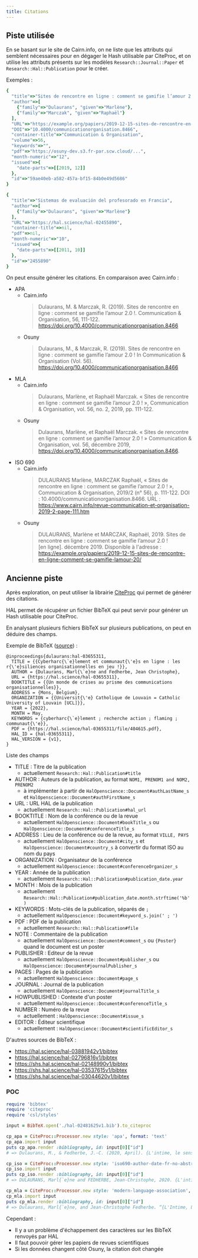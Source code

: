 ```yaml
---
title: Citations
---
```


## Piste utilisée

En se basant sur le site de Cairn.info, on ne liste que les attributs qui semblent nécessaires pour en dégager le Hash utilisable par CiteProc, et on utilise les attributs présents sur les modèles `Research::Journal::Paper` et `Research::Hal::Publication` pour le créer.

Exemples :

```ruby
{
  "title"=>"Sites de rencontre en ligne : comment se gamifie l’amour 2.0 !",
  "author"=>[
    {"family"=>"Dulaurans", "given"=>"Marlène"},
    {"family"=>"Marczak", "given"=>"Raphaël"}
  ],
  "URL"=>"https://example.org/papiers/2019-12-15-sites-de-rencontre-en-ligne-comment-se-gamifie-lamour-20/",
  "DOI"=>"10.4000/communicationorganisation.8466",
  "container-title"=>"Communication & Organisation",
  "volume"=>56,
  "keywords"=>"",
  "pdf"=>"https://osuny-dev.s3.fr-par.scw.cloud/...",
  "month-numeric"=>"12",
  "issued"=>{
    "date-parts"=>[[2019, 12]]
  },
  "id"=>"59ae40eb-a582-457a-bf15-84b0e49d5686"
}
```

```ruby
{
  "title"=>"Sistemas de evaluación del profesorado en Francia",
  "author"=>[
    {"family"=>"Dulaurans", "given"=>"Marlène"}
  ],
  "URL"=>"https://hal.science/hal-02455890",
  "container-title"=>nil,
  "pdf"=>nil,
  "month-numeric"=>"10",
  "issued"=>{
    "date-parts"=>[[2011, 10]]
  },
  "id"=>"2455890"
}
```

On peut ensuite générer les citations. En comparaison avec Cairn.info :

- APA
  - Cairn.info
    > Dulaurans, M. & Marczak, R. (2019). Sites de rencontre en ligne : comment se gamifie l’amour 2.0 !. Communication & Organisation, 56, 111-122. https://doi.org/10.4000/communicationorganisation.8466
  - Osuny
    > Dulaurans, M., & Marczak, R. (2019). Sites de rencontre en ligne : comment se gamifie l’amour 2.0 ! In Communication & Organisation (Vol. 56). https://doi.org/10.4000/communicationorganisation.8466
- MLA
  - Cairn.info
    > Dulaurans, Marlène, et Raphaël Marczak. « Sites de rencontre en ligne : comment se gamifie l’amour 2.0 ! », Communication & Organisation, vol. 56, no. 2, 2019, pp. 111-122.
  - Osuny
    > Dulaurans, Marlène, et Raphaël Marczak. « Sites de rencontre en ligne : comment se gamifie l’amour 2.0 ! » Communication & Organisation, vol. 56, décembre 2019, https://doi.org/10.4000/communicationorganisation.8466.
- ISO 690
  - Cairn.info
    > DULAURANS Marlène, MARCZAK Raphaël, « Sites de rencontre en ligne : comment se gamifie l’amour 2.0 ! », Communication & Organisation, 2019/2 (n° 56), p. 111-122. DOI : 10.4000/communicationorganisation.8466. URL : https://www.cairn.info/revue-communication-et-organisation-2019-2-page-111.htm
  - Osuny
    > DULAURANS, Marlène et MARCZAK, Raphaël, 2019. Sites de rencontre en ligne : comment se gamifie l’amour 2.0 ! [en ligne]. décembre 2019. Disponible à l'adresse : https://example.org/papiers/2019-12-15-sites-de-rencontre-en-ligne-comment-se-gamifie-lamour-20/

## Ancienne piste

Après exploration, on peut utiliser la librairie [CiteProc](https://github.com/inukshuk/citeproc-ruby) qui permet de générer des citations.

HAL permet de récupérer un fichier BibTeX qui peut servir pour générer un Hash utilisable pour CiteProc.

En analysant plusieurs fichiers BibTeX sur plusieurs publications, on peut en déduire des champs.

Exemple de BibTeX ([source](https://hal.science/hal-03655311v1/bibtex)) :

```
@inproceedings{dulaurans:hal-03655311,
  TITLE = {{Cyberharc{\`e}lement et communaut{\'e}s en ligne : les r{\'e}siliences organisationnelles en jeu !}},
  AUTHOR = {Dulaurans, Marl{\`e}ne and Fedherbe, Jean Christophe},
  URL = {https://hal.science/hal-03655311},
  BOOKTITLE = {{Un monde de crises au prisme des communications organisationnelles}},
  ADDRESS = {Mons, Belgium},
  ORGANIZATION = {{Universit{\'e} Catholique de Louvain = Catholic University of Louvain [UCL]}},
  YEAR = {2022},
  MONTH = May,
  KEYWORDS = {cyberharc{\`e}lement ; recherche action ; flaming ; communaut{\'e}},
  PDF = {https://hal.science/hal-03655311/file/404615.pdf},
  HAL_ID = {hal-03655311},
  HAL_VERSION = {v1},
}
```

Liste des champs
- TITLE : Titre de la publication
  - actuellement `Research::Hal::Publication#title`
- AUTHOR : Auteurs de la publication, au format `NOM1, PRENOM1 and NOM2, PRENOM2`
  - à implémenter à partir de `HalOpenscience::Document#authLastName_s` et `HalOpenscience::Document#authFirstName_s`
- URL : URL HAL de la publication
  - actuellement `Research::Hal::Publication#hal_url`
- BOOKTITLE : Nom de la conférence ou de la revue
  - actuellement `HalOpenscience::Document#bookTitle_s` ou `HalOpenscience::Document#conferenceTitle_s`
- ADDRESS : Lieu de la conférence ou de la revue, au format `VILLE, PAYS`
  - actuellement `HalOpenscience::Document#city_s` et `HalOpenscience::Document#country_s` à convertir du format ISO au nom du pays
- ORGANIZATION : Organisateur de la conférence
  - actuellement `HalOpenscience::Document#conferenceOrganizer_s`
- YEAR : Année de la publication
  - actuellement `Research::Hal::Publication#publication_date.year`
- MONTH : Mois de la publication
  - actuellement `Research::Hal::Publication#publication_date.month.strftime('%b')`
- KEYWORDS : Mots-clés de la publication, séparés de `;`
  - actuellement `HalOpenscience::Document#keyword_s.join(' ; ')`
- PDF : PDF de la publication
  - actuellement `Research::Hal::Publication#file`
- NOTE : Commentaire de la publication
  - actuellement `HalOpenscience::Document#comment_s` ou `{Poster}` quand le document est un poster
- PUBLISHER : Editeur de la revue
  - actuellement `HalOpenscience::Document#publisher_s` ou `HalOpenscience::Document#journalPublisher_s`
- PAGES : Pages de la publication
  - actuellement `HalOpenscience::Document#page_s`
- JOURNAL : Journal de la publication
  - actuellement `HalOpenscience::Document#journalTitle_s`
- HOWPUBLISHED : Contexte d'un poster
  - actuellement `HalOpenscience::Document#conferenceTitle_s`
- NUMBER : Numéro de la revue
  - actuellement : `HalOpenscience::Document#issue_s`
- EDITOR : Éditeur scientifique
  - actuellement : `HalOpenscience::Document#scientificEditor_s`

D'autres sources de BibTeX :
- https://hal.science/hal-03881942v1/bibtex
- https://hal.science/hal-02796816v1/bibtex
- https://shs.hal.science/hal-02148990v1/bibtex
- https://shs.hal.science/hal-03537615v1/bibtex
- https://shs.hal.science/hal-03044620v1/bibtex

### POC

```ruby
require 'bibtex'
require 'citeproc'
require 'csl/styles'

input = BibTeX.open('./hal-02481625v1.bib').to_citeproc

cp_apa = CiteProc::Processor.new style: 'apa', format: 'text'
cp_apa.import input
puts cp_apa.render :bibliography, id: input[0]["id"]
# => Dulaurans, M., & Fedherbe, J.-C. (2020, April). {L'intime, le sensible et le d{'e}lictueux : Se confronter scientifiquement aux terrains du cyberharc{`e}lement}. {Colloque Le Chercheur.e.s Face Au(x) Terrain(s)}. https://hal.science/hal-02481625

cp_iso = CiteProc::Processor.new style: 'iso690-author-date-fr-no-abstract', format: 'text'
cp_iso.import input
puts cp_iso.render :bibliography, id: input[0]["id"]
# => DULAURANS, Marl{`e}ne and FEDHERBE, Jean-Christophe, 2020. {L'intime, le sensible et le d{'e}lictueux : Se confronter scientifiquement aux terrains du cyberharc{`e}lement}. In : {Colloque Le chercheur.e.s face au(x) terrain(s)} [en ligne]. Rouen, France : {Universit{'e} de Rouen Normandie and (REPORTE A UNE DATE ULTERIEURE)}. April 2020. Disponible à l'adresse : https://hal.science/hal-02481625

cp_mla = CiteProc::Processor.new style: 'modern-language-association', format: 'text'
cp_mla.import input
puts cp_mla.render :bibliography, id: input[0]["id"]
# => Dulaurans, Marl{`e}ne, and Jean-Christophe Fedherbe. “{L'Intime, Le Sensible Et Le d{'e}Lictueux : Se Confronter Scientifiquement Aux Terrains Du Cyberharc{`e}Lement}.” {Colloque Le Chercheur.e.s Face Au(x) Terrain(s)}, {Universit{'e} de Rouen Normandie and (REPORTE A UNE DATE ULTERIEURE)}, 2020, https://hal.science/hal-02481625.
```

Cependant :
- Il y a un problème d'échappement des caractères sur les BibTeX renvoyés par HAL
- Il faut pouvoir gérer les papiers de revues scientifiques
- Si les données changent côté Osuny, la citation doit changée
